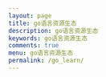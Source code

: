 ```yaml
---
layout: page
title: go语言资源生态
description: go语言资源生态
keywords: go语言资源生态
comments: true
menu: go语言资源生态
permalink: /go_learn/
---
```


